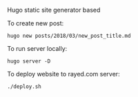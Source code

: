 Hugo static site generator based

To create new post:

    hugo new posts/2018/03/new_post_title.md
To run server locally:

    hugo server -D
To deploy website to rayed.com server:

    ./deploy.sh